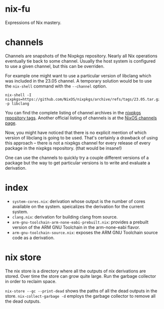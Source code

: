 # nix-fu

Expressions of Nix mastery.

# channels

Channels are snapshots of the Nixpkgs repository.
Nearly all Nix operations eventually tie back to some channel.
Usually the host system is configured to use a given channel,
but this can be overriden.

For example one might want to use a particular version of libclang which was included in the 23.05 channel.
A temporary solution would be to use the `nix-shell` command with the `--channel` option.
```
nix-shell -I nixpkgs=https://github.com/NixOS/nixpkgs/archive/refs/tags/23.05.tar.gz -p libclang
```

You can find the complete listing of channel archives in the [nixpkgs repository tags](https://github.com/NixOS/nixpkgs/tags).
Another official listing of channels is at the [NixOS channels page](https://channels.nixos.org/).

Now, you might have noticed that there is no explicit mention of which version of libclang is going to be used.
That's certainly a drawback of using this approach – there is not a nixpkgs channel for every release of every package in the nixpkgs repository.
(that would be insane!)

One can use the channels to quickly try a couple different versions of a package but the way to get particular versions is to write and evaluate a derivation.

# index

* `system-cores.nix`: derivation whose output is the number of cores available on the system. speicalizes the derivation for the current system.
* `clang.nix`: derivation for building clang from source.
* `arm-gnu-toolchain-arm-none-eabi-prebuilt.nix`: provides a prebuilt version of the ARM GNU Toolchain in the arm-none-eabi flavor.
* `arm-gnu-toolchain-source.nix`: exposes the ARM GNU Toolchain source code as a derivation.

# nix store

The nix store is a directory where all the outputs of nix derivations are stored.
Over time the store can grow quite large.
Run the garbage collector in order to reclaim space.

`nix-store --gc --print-dead` shows the paths of all the dead outputs in the store.
`nix-collect-garbage -d` employs the garbage collector to remove all the dead outputs.
